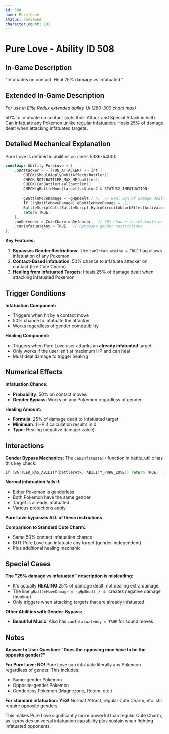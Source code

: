 ```yaml
---
id: 508
name: Pure Love
status: reviewed
character_count: 191
---
```


# Pure Love - Ability ID 508

## In-Game Description
"Infatuates on contact. Heal 25% damage vs infatuated."

## Extended In-Game Description
*For use in Elite Redux extended ability UI (280-300 chars max)*

50% to infatuate on contact  (cuts their Attack and Special Attack in half). Can infatuate any Pokemon unlike regular infatuation. Heals 25% of damage dealt when attacking infatuated targets.

## Detailed Mechanical Explanation

Pure Love is defined in abilities.cc (lines 5386-5400):

```cpp
constexpr Ability PureLove = {
    .onAttacker = +[](ON_ATTACKER) -> int {
        CHECK(ShouldApplyOnHitAffect(battler))
        CHECK_NOT(BATTLER_MAX_HP(battler))
        CHECK(CanBattlerHeal(battler))
        CHECK(gBattleMons[target].status2 & STATUS2_INFATUATION)

        gBattleMoveDamage = -gHpDealt / 4;  // Heal 25% of damage dealt
        if (!gBattleMoveDamage) gBattleMoveDamage = -1;
        BattleScriptCall(BattleScript_HydroCircuitAbsorbEffectActivated);
        return TRUE;
    },
    .onDefender = CuteCharm.onDefender,  // 50% chance to infatuate on contact
    .canInfatuateAny = TRUE,  // Bypasses gender restrictions
};
```

**Key Features:**
1. **Bypasses Gender Restrictions**: The `canInfatuateAny = TRUE` flag allows infatuation of any Pokemon
2. **Contact-Based Infatuation**: 50% chance to infatuate attacker on contact (like Cute Charm)
3. **Healing from Infatuated Targets**: Heals 25% of damage dealt when attacking infatuated Pokemon

## Trigger Conditions

**Infatuation Component:**
- Triggers when hit by a contact move
- 50% chance to infatuate the attacker
- Works regardless of gender compatibility

**Healing Component:**
- Triggers when Pure Love user attacks an **already infatuated** target
- Only works if the user isn't at maximum HP and can heal
- Must deal damage to trigger healing

## Numerical Effects

**Infatuation Chance:**
- **Probability**: 50% on contact moves
- **Gender Bypass**: Works on any Pokemon regardless of gender

**Healing Amount:**
- **Formula**: 25% of damage dealt to infatuated target
- **Minimum**: 1 HP if calculation results in 0
- **Type**: Healing (negative damage value)

## Interactions

**Gender Bypass Mechanics:**
The `CanInfatuate()` function in battle_util.c has this key check:
```c
if (BATTLER_HAS_ABILITY(battlerAtk, ABILITY_PURE_LOVE)) return TRUE;  // Bypasses all other checks
```

**Normal infatuation fails if:**
- Either Pokemon is genderless
- Both Pokemon have the same gender
- Target is already infatuated
- Various protections apply

**Pure Love bypasses ALL of these restrictions.**

**Comparison to Standard Cute Charm:**
- Same 50% contact infatuation chance
- BUT Pure Love can infatuate any target (gender-independent)
- Plus additional healing mechanic

## Special Cases

**The "25% damage vs infatuated" description is misleading:**
- It's actually **HEALING** 25% of damage dealt, not dealing extra damage
- The line `gBattleMoveDamage = -gHpDealt / 4;` creates negative damage (healing)
- Only triggers when attacking targets that are already infatuated

**Other Abilities with Gender-Bypass:**
- **Beautiful Music**: Also has `canInfatuateAny = TRUE` for sound moves

## Notes

**Answer to User Question: "Does the opposing mon have to be the opposite gender?"**

**For Pure Love: NO!** Pure Love can infatuate literally any Pokemon regardless of gender. This includes:
- Same-gender Pokemon
- Opposite-gender Pokemon  
- Genderless Pokemon (Magnezone, Rotom, etc.)

**For standard infatuation: YES!** Normal Attract, regular Cute Charm, etc. still require opposite genders.

This makes Pure Love significantly more powerful than regular Cute Charm, as it provides universal infatuation capability plus sustain when fighting infatuated opponents.